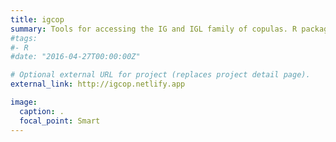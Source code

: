 ```yaml
---
title: igcop
summary: Tools for accessing the IG and IGL family of copulas. R package. 
#tags:
#- R
#date: "2016-04-27T00:00:00Z"

# Optional external URL for project (replaces project detail page).
external_link: http://igcop.netlify.app

image:
  caption: .
  focal_point: Smart
---
```


